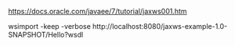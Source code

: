 https://docs.oracle.com/javaee/7/tutorial/jaxws001.htm

wsimport -keep -verbose http://localhost:8080/jaxws-example-1.0-SNAPSHOT/Hello?wsdl
